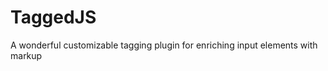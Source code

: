 TaggedJS
========

A wonderful customizable tagging plugin for enriching input elements with markup
